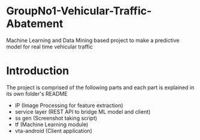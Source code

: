 # GroupNo1-Vehicular-Traffic-Abatement
Machine Learning and Data Mining based project to make a predictive model for real time vehicular traffic

# Introduction
The project is comprised of the following parts and each part is explained in its own folder's README
 - IP (Image Processing for feature extraction)
 - service layer (REST API to bridge ML model and client)
 - ss gen (Screenshot taking script)
 - tf (Machine Learning module)
 - vta-android (Client application)
